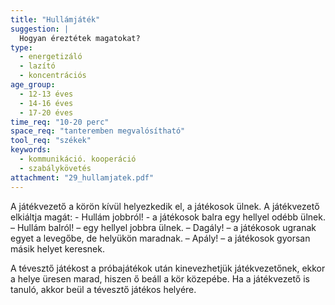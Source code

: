 ```yaml
---
title: "Hullámjáték"
suggestion: | 
  Hogyan éreztétek magatokat?
type:
  - energetizáló
  - lazító
  - koncentrációs
age_group:
  - 12-13 éves
  - 14-16 éves
  - 17-20 éves
time_req: "10-20 perc"
space_req: "tanteremben megvalósítható"
tool_req: "székek"
keywords: 
  - kommunikáció. kooperáció
  - szabálykövetés
attachment: "29_hullamjatek.pdf"
---
```


A játékvezető a körön kívül helyezkedik el, a játékosok ülnek. A játékvezető elkiáltja magát: - Hullám jobbról! - a játékosok balra egy hellyel odébb ülnek. – Hullám balról! – egy hellyel jobbra ülnek. – Dagály! – a játékosok ugranak egyet a levegőbe, de helyükön maradnak. – Apály! – a játékosok gyorsan másik helyet keresnek.

A tévesztő játékost a próbajátékok után kinevezhetjük játékvezetőnek, ekkor a helye üresen marad, hiszen ő beáll a kör közepébe. Ha a játékvezető is tanuló, akkor beül a tévesztő játékos helyére.
  
  
